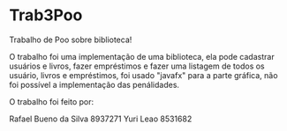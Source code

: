 # Trab3Poo
Trabalho de Poo sobre biblioteca!

O trabalho foi uma implementação de uma biblioteca, ela pode cadastrar usuários e livros, fazer empréstimos e fazer uma listagem de todos os usuário, livros e empréstimos, foi usado "javafx" para a parte gráfica, não foi possível a implementação das penálidades.

O trabalho foi feito por:

Rafael Bueno da Silva     8937271
Yuri Leao                 8531682 
